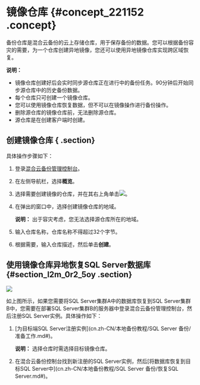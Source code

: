 # 镜像仓库 {#concept_221152 .concept}

备份仓库是混合云备份的云上存储仓库，用于保存备份的数据。您可以根据备份容灾的需要，为一个仓库创建异地镜像，您还可以使用异地镜像仓库实现跨区域恢复。

**说明：** 

-   镜像仓库创建好后会实时同步源仓库正在进行中的备份任务。90分钟后开始同步源仓库中的历史备份数据。
-   每个仓库只可创建一个镜像仓库。
-   您可以使用镜像仓库恢复数据，但不可以在镜像操作进行备份操作。
-   删除源仓库的镜像仓库前，无法删除源仓库。
-   源仓库是在创建客户端时创建。

## 创建镜像仓库 { .section}

具体操作步骤如下：

1.  登录[混合云备份管理控制台](https://hbr.console.aliyun.com)。
2.  在左侧导航栏，选择**概览**。
3.  选择需要创建镜像的仓库，并在其右上角单击![](http://static-aliyun-doc.oss-cn-hangzhou.aliyuncs.com/assets/img/132912/155659276939717_zh-CN.png)。
4.  在弹出的窗口中，选择创建镜像仓库的地域。

    **说明：** 出于容灾考虑，您无法选择源仓库所在的地域。

5.  输入仓库名称，仓库名称不得超过32个字节。
6.  根据需要，输入仓库描述，然后单击**创建**。

## 使用镜像仓库异地恢复SQL Server数据库 {#section_l2m_0r2_5oy .section}

![](http://static-aliyun-doc.oss-cn-hangzhou.aliyuncs.com/assets/img/188528/155659276945776_zh-CN.png)

如上图所示，如果您需要将SQL Server集群A中的数据库恢复到SQL Server集群B中，您需要在部署SQL Server集群B的服务器中登录混合云备份管理控制台，然后注册SQL Server实例。具体操作如下：

1.  [为目标端SQL Server注册实例](cn.zh-CN/本地备份教程/SQL Server 备份/准备工作.md#)。

    **说明：** 选择仓库时需选择目标镜像仓库。

2.  在混合云备份控制台找到新注册的SQL Server实例，然后[将数据库恢复到目标SQL Server中](cn.zh-CN/本地备份教程/SQL Server 备份/恢复SQL Server.md#)。

